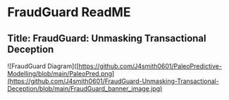 # FraudGuard ReadME

## Title: FraudGuard: Unmasking Transactional Deception

![FraudGuard Diagram]([https://github.com/J4smith0601/PaleoPredictive-Modelling/blob/main/PaleoPred.png](https://github.com/J4smith0601/FraudGuard-Unmasking-Transactional-Deception/blob/main/FraudGuard_banner_image.jpg)
